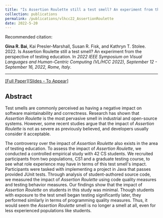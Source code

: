 ```yaml
---
title: "Is Assertion Roulette still a test smell? An experiment from the perspective of testing education"
collection: publications
permalink: /publications/vlhcc22_AssertionRoulette
date: 2022-5-20
---
```

Recommended citation: 

**Gina R. Bai**, Kai Presler-Marshall, Susan R. Fisk, and Kathryn T. Stolee. 2022. Is Assertion Roulette still a test smell? An experiment from the perspective of testing education. In <i>2022 IEEE Symposium on Visual Languages and Human-Centric Computing (VL/HCC 2022), September 12 - September 16, 2022, Rome, Italy</i>.

---
[[Full Paper]](http://ginabai.github.io/files/PaperPreprints/vlhcc22_AssertionRoulette.pdf)[[Slides - To Appear]](http://ginabai.github.io/files/ConferenceSlides/vlhcc2022.pdf)

## Abstract
Test smells are commonly perceived as having a negative impact on software maintainability and correctness. Research has shown that <i>Assertion Roulette</i> is the most pervasive smell in industrial and open-source systems. However, some recent studies argue that the impact of <i>Assertion Roulette</i> is not as severe as previously believed, and developers usually consider it acceptable.

The controversy over the impact of <i>Assertion Roulette</i> also exists in the area of testing education. To assess the impact of <i>Assertion Roulette</i>, we conducted a controlled empirical study with 42 CS students. We recruited participants from two populations, CS1 and a graduate testing course, to see what role experience may have in terms of this test smell's impact. Participants were tasked with implementing a project in Java that passes provided JUnit tests. Through analysis of student-authored source code, we measured the impact of <i>Assertion Roulette</i> using code quality measures and testing behavior measures. Our findings show that the impact of <i>Assertion Roulette</i> on students in this study was minimal. Though students with exposure to the test smell began testing significantly later, they performed similarly in terms of programming quality measures. Thus, it would seem the <i>Assertion Roulette</i> smell is no longer a smell at all, even for less experienced populations like students.